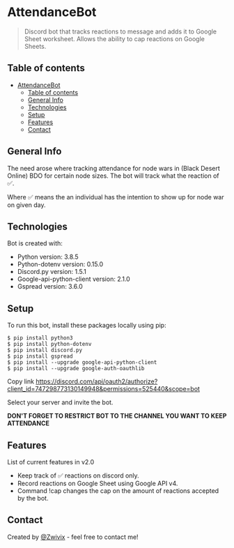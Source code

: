 # AttendanceBot
> Discord bot that tracks reactions to message and adds it to Google Sheet worksheet. Allows the ability to cap reactions on Google Sheets.

## Table of contents
- [AttendanceBot](#attendancebot)
  - [Table of contents](#table-of-contents)
  - [General Info](#general-info)
  - [Technologies](#technologies)
  - [Setup](#setup)
  - [Features](#features)
  - [Contact](#contact)


## General Info
The need arose where tracking attendance for node wars in (Black Desert Online) BDO for certain node
sizes. The bot will track what the reaction of ✅.

Where ✅ means the an individual has the intention to show up for node war on given day.

## Technologies
Bot is created with:
* Python version: 3.8.5
* Python-dotenv version: 0.15.0
* Discord.py version: 1.5.1
* Google-api-python-client version: 2.1.0
* Gspread version: 3.6.0


## Setup
To run this bot, install these packages locally using pip:
```
$ pip install python3
$ pip install python-dotenv
$ pip install discord.py
$ pip install gspread
$ pip install --upgrade google-api-python-client
$ pip install --upgrade google-auth-oauthlib
```
Copy link https://discord.com/api/oauth2/authorize?client_id=747298773130149948&permissions=525440&scope=bot

Select your server and invite the bot.

**DON'T FORGET TO RESTRICT BOT TO THE CHANNEL YOU WANT TO KEEP ATTENDANCE**

## Features
List of current features in v2.0
* Keep track of ✅ reactions on discord only.
* Record reactions on Google Sheet using Google API v4.
* Command !cap changes the cap on the amount of reactions accepted by the bot.

## Contact
Created by [@Zwivix](https://github.com/Zwivee) - feel free to contact me!
